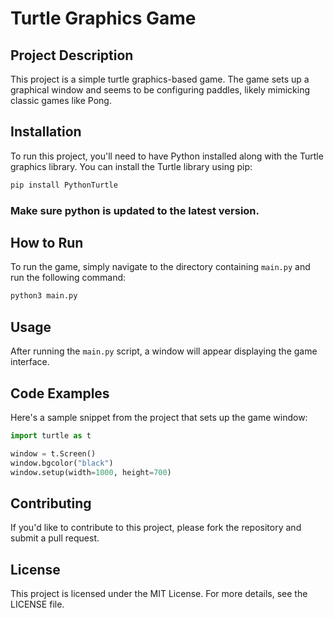 # Turtle Graphics Game

## Project Description

This project is a simple turtle graphics-based game. The game sets up a graphical window and seems to be configuring paddles, likely mimicking classic games like Pong.

## Installation

To run this project, you'll need to have Python installed along with the Turtle graphics library. You can install the Turtle library using pip:

```bash
pip install PythonTurtle
```

### Make sure python is updated to the latest version.

## How to Run

To run the game, simply navigate to the directory containing `main.py` and run the following command:

```bash
python3 main.py
```

## Usage

After running the `main.py` script, a window will appear displaying the game interface.

## Code Examples

Here's a sample snippet from the project that sets up the game window:

```python
import turtle as t

window = t.Screen()
window.bgcolor("black")
window.setup(width=1000, height=700)
```

## Contributing

If you'd like to contribute to this project, please fork the repository and submit a pull request.

## License

This project is licensed under the MIT License. For more details, see the LICENSE file.
